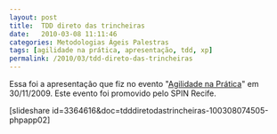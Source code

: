 ```yaml
---
layout: post
title:  TDD direto das trincheiras
date:   2010-03-08 11:11:46
categories: Metodologias Ágeis Palestras
tags: [agilidade na prática, apresentação, tdd, xp]
permalink: /2010/03/tdd-direto-das-trincheiras
---
```


Essa foi a apresentação que fiz no evento "[Agilidade na Prática](http://agilidadenapratica.wordpress.com/ "")" em 30/11/2009. Este evento foi promovido pelo SPIN Recife.

[slideshare id=3364616&amp;doc=tdddiretodastrincheiras-100308074505-phpapp02]